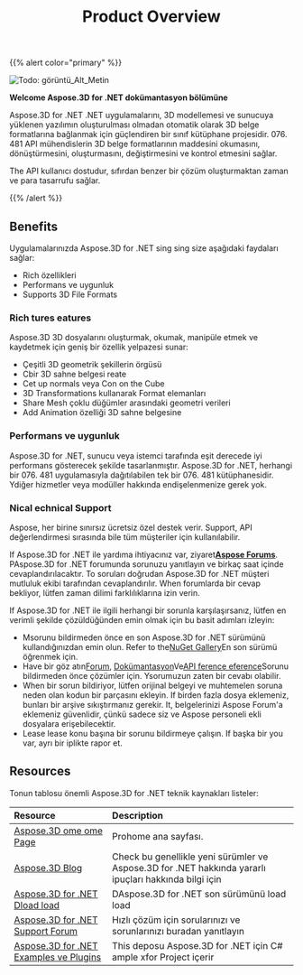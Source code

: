 ﻿---
title: Product Overview
type: docs
weight: 10
url: /tr/net/product-overview/
description: Aspose.3D for .NET .NET uygulamalarını, 3D modellemesi ve sunucuya yüklenen yazılımın oluşturulması olmadan otomatik olarak 3D belge formatlarına bağlanmak için güçlendiren bir sınıf kütüphane projesidir. 076. 481 API mühendislerin 3D belge formatlarının maddesini okumasını, dönüştürmesini, oluşturmasını, değiştirmesini ve kontrol etmesini sağlar.
---
{{% alert color="primary" %}} 

![Todo: görüntü_Alt_Metin](product-overview_1.png)

**Welcome Aspose.3D for .NET dokümantasyon bölümüne**

Aspose.3D for .NET .NET uygulamalarını, 3D modellemesi ve sunucuya yüklenen yazılımın oluşturulması olmadan otomatik olarak 3D belge formatlarına bağlanmak için güçlendiren bir sınıf kütüphane projesidir. 076. 481 API mühendislerin 3D belge formatlarının maddesini okumasını, dönüştürmesini, oluşturmasını, değiştirmesini ve kontrol etmesini sağlar.

The API kullanıcı dostudur, sıfırdan benzer bir çözüm oluşturmaktan zaman ve para tasarrufu sağlar.

{{% /alert %}} 
## **Benefits**
Uygulamalarınızda Aspose.3D for .NET sing sing size aşağıdaki faydaları sağlar:

- Rich özellikleri
- Performans ve uygunluk
- Supports 3D File Formats
### **Rich tures eatures**
Aspose.3D 3D dosyalarını oluşturmak, okumak, manipüle etmek ve kaydetmek için geniş bir özellik yelpazesi sunar:

- Çeşitli 3D geometrik şekillerin örgüsü
- Cbir 3D sahne belgesi reate
- Cet up normals veya Con on the Cube
- 3D Transformations kullanarak Format elemanları
- Share Mesh çoklu düğümler arasındaki geometri verileri
- Add Animation özelliği 3D sahne belgesine
### **Performans ve uygunluk**
Aspose.3D for .NET, sunucu veya istemci tarafında eşit derecede iyi performans gösterecek şekilde tasarlanmıştır. Aspose.3D for .NET, herhangi bir 076. 481 uygulamasıyla dağıtılabilen tek bir 076. 481 kütüphanesidir. Ydiğer hizmetler veya modüller hakkında endişelenmenize gerek yok.
### **Nical echnical Support**
Aspose, her birine sınırsız ücretsiz özel destek verir. Support, API değerlendirmesi sırasında bile tüm müşteriler için kullanılabilir.

If Aspose.3D for .NET ile yardıma ihtiyacınız var, ziyaret[**Aspose Forums**](https://forum.aspose.com/). PAspose.3D for .NET forumunda sorunuzu yanıtlayın ve birkaç saat içinde cevaplandırılacaktır. To soruları doğrudan Aspose.3D for .NET müşteri mutluluk ekibi tarafından cevaplandırılır. When forumlarda bir cevap bekliyor, lütfen zaman dilimi farklılıklarına izin verin.

If Aspose.3D for .NET ile ilgili herhangi bir sorunla karşılaşırsanız, lütfen en verimli şekilde çözüldüğünden emin olmak için bu basit adımları izleyin:

- Msorunu bildirmeden önce en son Aspose.3D for .NET sürümünü kullandığınızdan emin olun. Refer to the[NuGet Gallery](https://www.nuget.org/packages/Aspose.3D)En son sürümü öğrenmek için.
- Have bir göz atın[Forum](https://forum.aspose.com/c/3d), [Dokümantasyon](/3d/tr/net/)Ve[API ference eference](https://reference.aspose.com/3d/net)Sorunu bildirmeden önce çözümler için. Ysorumuzun zaten bir cevabı olabilir.
- When bir sorun bildiriyor, lütfen orijinal belgeyi ve muhtemelen soruna neden olan kodun bir parçasını ekleyin. If birden fazla dosya eklemeniz, bunları bir arşive sıkıştırmanız gerekir. It, belgelerinizi Aspose Forum'a eklemeniz güvenlidir, çünkü sadece siz ve Aspose personeli ekli dosyalara erişebilecektir.
- Lease lease konu başına bir sorunu bildirmeye çalışın. If başka bir you var, ayrı bir iplikte rapor et.
## **Resources**
Tonun tablosu önemli Aspose.3D for .NET teknik kaynakları listeler:

|**Resource**|**Description**|
|:- |:- |
|[Aspose.3D ome ome Page](https://products.aspose.com/3d/net/)|Prohome ana sayfası.|
|[Aspose.3D Blog](https://blog.aspose.com/category/3d/)|Check bu genellikle yeni sürümler ve Aspose.3D for .NET hakkında yararlı ipuçları hakkında bilgi için|
|[Aspose.3D for .NET Dload load](https://www.nuget.org/packages/Aspose.3d)|DAspose.3D for .NET son sürümünü load load|
|[Aspose.3D for .NET Support Forum](https://forum.aspose.com/c/3d/18)|Hızlı çözüm için sorularınızı ve sorunlarınızı buradan yanıtlayın|
|[Aspose.3D for .NET Examples ve Plugins](https://github.com/aspose-3d/Aspose.3D-for-.NET)|This deposu Aspose.3D for .NET için C# ample xfor Project içerir|

